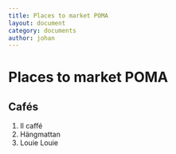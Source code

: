 ```yaml
---
title: Places to market POMA
layout: document  
category: documents  
author: johan
---
```


# Places to market POMA

## Cafés

1. Il caffé
2. Hängmattan
3. Louie Louie